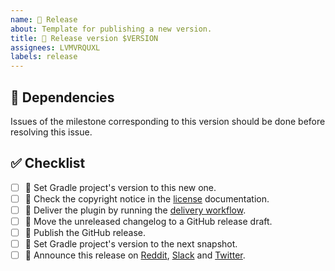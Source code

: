 ```yaml
---
name: 🔖 Release
about: Template for publishing a new version.
title: 🔖 Release version $VERSION
assignees: LVMVRQUXL
labels: release
---
```


## 🔗 Dependencies

Issues of the milestone corresponding to this version should be done before resolving this issue.

## ✅ Checklist

- [ ] 🔖 Set Gradle project's version to this new one.
- [ ] 📝 Check the copyright notice in the [license] documentation.
- [ ] 🚀 Deliver the plugin by running the [delivery workflow].
- [ ] 📝 Move the unreleased changelog to a GitHub release draft.
- [ ] 🔖 Publish the GitHub release.
- [ ] 🔖 Set Gradle project's version to the next snapshot.
- [ ] 📝 Announce this release on [Reddit], [Slack] and [Twitter].

[delivery workflow]: https://github.com/kotools/samples/actions/workflows/delivery.yml
[license]: https://github.com/kotools/samples/blob/main/LICENSE.txt
[maven central]: https://s01.oss.sonatype.org
[reddit]: https://www.reddit.com/r/Kotlin
[slack]: https://kotlinlang.slack.com/archives/C05H0L1LD25
[twitter]: https://twitter.com/kotools_org
